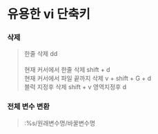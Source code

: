 유용한 vi 단축키
============ 

### 삭제 
>한줄 삭제 dd<br/>  
>현재 커서에서 한줄 삭제 shift + d  
>현재 커서에서 파일 끝까지 삭제 v + shift + G + d  
>블럭 지정후 삭제 shift + v 영역지정후 d  

### 전체 변수 변환
>:%s/원래변수명/바꿀변수명

<html> </html> 


